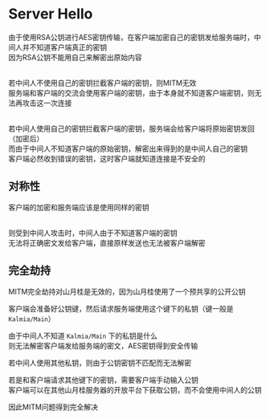 # Server Hello
由于使用RSA公钥进行AES密钥传输，在客户端加密自己的密钥发给服务端时，中间人并不知道客户端真正的密钥
\
因为RSA公钥不能用自己来解密出原始内容

\
若中间人不使用自己的密钥拦截客户端的密钥，则MITM无效
\
服务端和客户端的交流会使用客户端的密钥，由于本身就不知道客户端密钥，则无法再攻击这一次连接

\
若中间人使用自己的密钥拦截客户端的密钥，服务端会给客户端将原始密钥发回（加密后）
\
而由于中间人不知道客户端的原始密钥，解密出来得到的是中间人自己的密钥
\
客户端必然收到错误的密钥，这时客户端就知道连接是不安全的

## 对称性

客户端的加密和服务端应该是使用同样的密钥

\
则受到中间人攻击时，中间人由于不知道客户端的密钥
\
无法将正确密文发给客户端，直接原样发送也无法被客户端解密

## 完全劫持

MITM完全劫持对山月桂是无效的，因为山月桂使用了一个预共享的公开公钥

客户端会准备好公钥键，然后请求服务端使用这个键下的私钥（键一般是 ```Kalmia/Main```）

由于中间人不知道 ```Kalmia/Main``` 下的私钥是什么
\
则无法解密客户端发给服务端的密文，AES密钥得到安全传输

若中间人使用其他私钥，则由于公钥密钥不匹配而无法解密

若是和客户端请求其他键下的密钥，需要客户端手动输入公钥
\
客户端可以在其他山月桂服务器的开放平台下获取公钥，而不会使用中间人的公钥

因此MITM问题得到完全解决